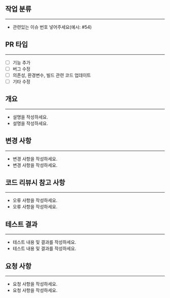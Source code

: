 ## 작업 분류
* * *
- 관련있는 이슈 번호 넣어주세요(예시: #54)

## PR 타입
* * *
- [ ] 기능 추가
- [ ] 버그 수정
- [ ] 의존성, 환경변수, 빌드 관련 코드 업데이트
- [ ] 기타 수정

## 개요
* * *
- 설명을 작성하세요.
- 설명을 작성하세요.

## 변경 사항
* * *
- 변경 사항을 작성하세요.
- 변경 사항을 작성하세요.

## 코드 리뷰시 참고 사항
* * *
- 오류 사항을 작성하세요.
- 오류 사항을 작성하세요.

## 테스트 결과
* * *
- 테스트 내용 및 결과를 작성하세요.
- 테스트 내용 및 결과를 작성하세요.

## 요청 사항
* * *
- 요청 사항을 작성하세요.
- 요청 사항을 작성하세요.
